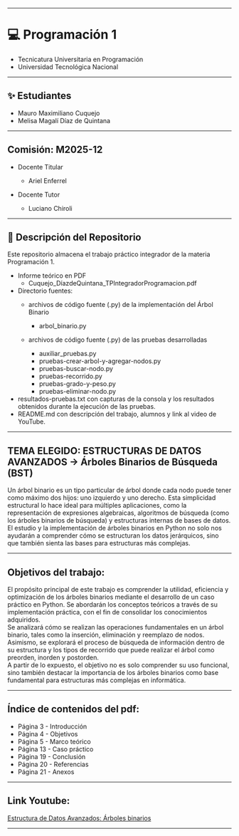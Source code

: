 __________________________________________________________________________________________________________________________________________________________________________________________________________________________________________________________________________________
# 💻 Programación 1
- Tecnicatura Universitaria en Programación
- Universidad Tecnológica Nacional
__________________________________________________________________________________________________________________________________________________________________________________________________________________________________________________________________________________
## ✨ Estudiantes

- Mauro Maximiliano Cuquejo
- Melisa Magalí Díaz de Quintana
__________________________________________________________________________________________________________________________________________________________________________________________________________________________________________________________________________________
## Comisión: M2025-12

- Docente Titular
    * Ariel Enferrel

- Docente Tutor
    * Luciano Chiroli
__________________________________________________________________________________________________________________________________________________________________________________________________________________________________________________________________________________
## 📂 Descripción del Repositorio
Este repositorio almacena el trabajo práctico integrador de la materia Programación 1.<br/>

- Informe teórico en PDF
    * Cuquejo_DíazdeQuintana_TPIntegradorProgramacion.pdf
- Directorio fuentes:
    - archivos de código fuente (.py) de la implementación del Árbol Binario
        * arbol_binario.py

    - archivos de código fuente (.py) de las pruebas desarrolladas
        * auxiliar_pruebas.py
        * pruebas-crear-arbol-y-agregar-nodos.py
        * pruebas-buscar-nodo.py
        * pruebas-recorrido.py
        * pruebas-grado-y-peso.py
        * pruebas-eliminar-nodo.py
- resultados-pruebas.txt con capturas de la consola y los resultados obtenidos durante la ejecución de las pruebas.
- README.md con descripción del trabajo, alumnos y link al video de YouTube.
__________________________________________________________________________________________________________________________________________________________________________________________________________________________________________________________________________________
## TEMA ELEGIDO: ESTRUCTURAS DE DATOS AVANZADOS -> Árboles Binarios de Búsqueda (BST)

Un árbol binario es un tipo particular de árbol donde cada nodo puede tener como máximo dos hijos: uno izquierdo y uno derecho. Esta simplicidad estructural lo hace ideal para múltiples aplicaciones, como la representación de expresiones algebraicas, algoritmos de búsqueda (como los árboles binarios de búsqueda) y estructuras internas de bases de datos.<br/>
El estudio y la implementación de árboles binarios en Python no solo nos ayudarán a comprender cómo se estructuran los datos jerárquicos, sino que también sienta las bases para estructuras más complejas.<br/>
__________________________________________________________________________________________________________________________________________________________________________________________________________________________________________________________________________________

## Objetivos del trabajo:
El propósito principal de este trabajo es comprender la utilidad, eficiencia y optimización de los árboles binarios mediante el desarrollo de un caso práctico en Python. Se abordarán los conceptos teóricos a través de su implementación práctica, con el fin de consolidar los conocimientos adquiridos.<br/>
Se analizará cómo se realizan las operaciones fundamentales en un árbol binario, tales como la inserción, eliminación y reemplazo de nodos. Asimismo, se explorará el proceso de búsqueda de información dentro de su estructura y los tipos de recorrido que puede realizar el árbol como preorden, inorden y postorden.<br/>
A partir de lo expuesto, el objetivo no es solo comprender su uso funcional, sino también destacar la importancia de los árboles binarios como base fundamental para estructuras más complejas en informática.<br/>
__________________________________________________________________________________________________________________________________________________________________________________________________________________________________________________________________________________
## Índice de contenidos del pdf:
- Página  3 - Introducción
- Página  4 - Objetivos
- Página  5 - Marco teórico
- Página 13 - Caso práctico
- Página 19 - Conclusión
- Página 20 - Referencias
- Página 21 - Anexos
__________________________________________________________________________________________________________________________________________________________________________________________________________________________________________________________________________________
## Link Youtube:

[Estructura de Datos Avanzados: Árboles binarios](https://youtu.be/P-RrdD-gPvU)
__________________________________________________________________________________________________________________________________________________________________________________________________________________________________________________________________________________